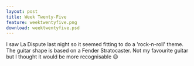 ```yaml
---
layout: post
title: Week Twenty-Five
feature: weektwentyfive.png
download: weektwentyfive.psd
---
```

I saw La Dispute last night so it seemed fitting to do a 'rock-n-roll' theme. The guitar shape is based on a Fender Stratocaster. Not my favourite guitar but I thought it would be more recognisable :wink: